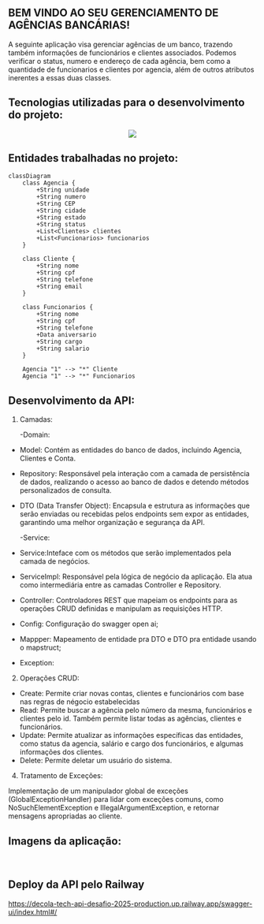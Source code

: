 ## BEM VINDO AO SEU GERENCIAMENTO DE AGÊNCIAS BANCÁRIAS!
A seguinte aplicação visa gerenciar agências de um banco, trazendo também informaçôes de funcionários e clientes associados. Podemos verificar o status, numero e endereço de cada agência, bem como a quantidade de funcionarios e clientes por agencia, além de outros atributos inerentes a essas duas classes.

## Tecnologias utilizadas para o desenvolvimento do projeto:

 <p align="center">
  <a href="https://skillicons.dev">
    <img src="https://skillicons.dev/icons?i=java,spring,postgresql,maven,railway" />
  </a>
</p>

## Entidades trabalhadas no projeto:
```mermaid
classDiagram
    class Agencia {
        +String unidade
        +String numero
        +String CEP
        +String cidade
        +String estado
        +String status
        +List<Clientes> clientes
        +List<Funcionarios> funcionarios
    }

    class Cliente {
        +String nome
        +String cpf
        +String telefone
        +String email
    }

    class Funcionarios {
        +String nome
        +String cpf
        +String telefone
        +Data aniversario
        +String cargo
        +String salario
    }

    Agencia "1" --> "*" Cliente
    Agencia "1" --> "*" Funcionarios
```
## Desenvolvimento da API:

1. Camadas:
   
   -Domain:
 - Model: Contém as entidades do banco de dados, incluindo Agencia, Clientes e Conta.
 - Repository: Responsável pela interação com a camada de persistência de dados, realizando o acesso ao banco de dados e detendo métodos personalizados de consulta.
   
 - DTO (Data Transfer Object): Encapsula e estrutura as informações que serão enviadas ou recebidas pelos endpoints sem expor as entidades, garantindo uma melhor organização e segurança da API.

   -Service:
 - Service:Inteface com os métodos que serão implementados pela camada de negócios.
 - ServiceImpl: Responsável pela lógica de negócio da aplicação. Ela atua como intermediária entre as camadas Controller e Repository.
   
 - Controller: Controladores REST que mapeiam os endpoints para as operações CRUD definidas e manipulam as requisições HTTP.
 - Config: Configuração do swagger open ai;
 - Mappper: Mapeamento de entidade pra DTO e DTO pra entidade usando o mapstruct;
 - Exception:

2. Operações CRUD:

 - Create: Permite criar novas contas, clientes e funcionários com base nas regras de négocio estabelecidas
 - Read: Permite buscar a agência pelo número da mesma, funcionários e clientes pelo id. Também permite listar todas as agências, clientes e funcionários.
 - Update: Permite atualizar as informações específicas das entidades, como status da agencia, salário e cargo dos funcionários, e algumas informações dos clientes.
 - Delete: Permite deletar um usuário do sistema.
 
4. Tratamento de Exceções:

 Implementação de um manipulador global de exceções (GlobalExceptionHandler) para lidar com exceções comuns, como NoSuchElementException e IllegalArgumentException, e retornar mensagens apropriadas ao cliente.

## Imagens da aplicação:
 <img src="">
 <img src="">
 <img src="">
 <img src="">

 ## Deploy da API pelo Railway
https://decola-tech-api-desafio-2025-production.up.railway.app/swagger-ui/index.html#/

